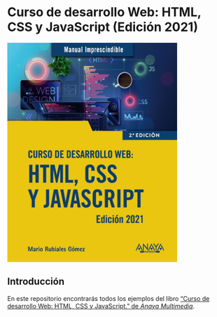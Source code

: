 # Curso de desarrollo Web: HTML, CSS y JavaScript (Edición 2021)
<img src="images/portada-libro.jpeg" height="500">

## Introducción
En este repositorio encontrarás todos los ejemplos del libro [“Curso de desarrollo Web: HTML, CSS y JavaScript.” de _Anaya Multimedia_](https://anayamultimedia.es/libro/manuales-imprescindibles/curso-de-desarrollo-web-html-css-y-javascript-edicion-2021-mario-rubiales-gomez-9788441544147/).
